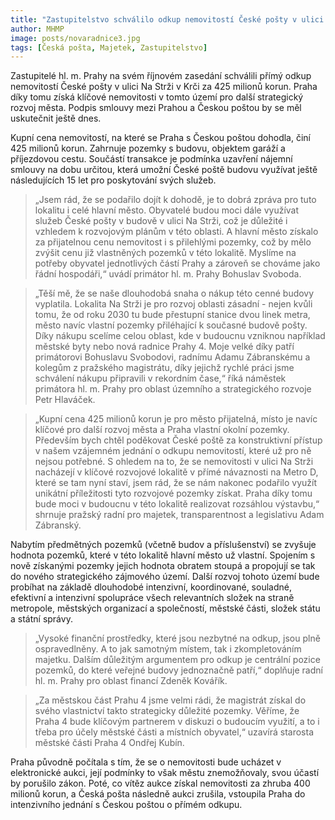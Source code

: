 ```yaml
---
title: "Zastupitelstvo schválilo odkup nemovitostí České pošty v ulici Na Strži"
author: MHMP
image: posts/novaradnice3.jpg
tags: [Česká pošta, Majetek, Zastupitelstvo]
---
```


Zastupitelé hl. m. Prahy na svém říjnovém zasedání schválili přímý odkup nemovitostí České pošty v ulici Na Strži v Krči za 425 milionů korun. Praha díky tomu získá klíčové nemovitosti v tomto území pro další strategický rozvoj města. Podpis smlouvy mezi Prahou a Českou poštou by se měl uskutečnit ještě dnes.

Kupní cena nemovitostí, na které se Praha s Českou poštou dohodla, činí 425 milionů korun. Zahrnuje pozemky s budovu, objektem garáží a příjezdovou cestu. Součástí transakce je podmínka uzavření nájemní smlouvy na dobu určitou, která umožní České poště budovu využívat ještě následujících 15 let pro poskytování svých služeb. 

> „Jsem rád, že se podařilo dojít k dohodě, je to dobrá zpráva pro tuto lokalitu i celé hlavní město. Obyvatelé budou moci dále využívat služeb České pošty v budově v ulici Na Strži, což je důležité i vzhledem k rozvojovým plánům v této oblasti. A hlavní město získalo za přijatelnou cenu nemovitost i s přilehlými pozemky, což by mělo zvýšit cenu již vlastněných pozemků v této lokalitě. Myslíme na potřeby obyvatel jednotlivých částí Prahy a zároveň se chováme jako řádní hospodáři,“ uvádí primátor hl. m. Prahy Bohuslav Svoboda.

> „Těší mě, že se naše dlouhodobá snaha o nákup této cenné budovy vyplatila. Lokalita Na Strži je pro rozvoj oblasti zásadní - nejen kvůli tomu, že od roku 2030 tu bude přestupní stanice dvou linek metra, město navíc vlastní pozemky přiléhající k současné budově pošty. Díky nákupu scelíme celou oblast, kde v budoucnu vzniknou například městské byty nebo nová radnice Prahy 4. Moje velké díky patří primátorovi Bohuslavu Svobodovi, radnímu Adamu Zábranskému a kolegům z pražského magistrátu, díky jejichž rychlé práci jsme schválení nákupu připravili v rekordním čase,“ říká náměstek primátora hl. m. Prahy pro oblast územního a strategického rozvoje Petr Hlaváček.

> „Kupní cena 425 milionů korun je pro město přijatelná, místo je navíc klíčové pro další rozvoj města a Praha vlastní okolní pozemky. Především bych chtěl poděkovat České poště za konstruktivní přístup v našem vzájemném jednání o odkupu nemovitostí, které už pro ně nejsou potřebné.  S ohledem na to, že se nemovitosti v ulici Na Strži nacházejí v klíčové rozvojové lokalitě v přímé návaznosti na Metro D, které se tam nyní staví, jsem rád, že se nám nakonec podařilo využít unikátní příležitosti tyto rozvojové pozemky získat. Praha díky tomu bude moci v budoucnu v této lokalitě realizovat rozsáhlou výstavbu,“ shrnuje pražský radní pro majetek, transparentnost a legislativu Adam Zábranský.

Nabytím předmětných pozemků (včetně budov a příslušenství) se zvyšuje hodnota pozemků, které v této lokalitě hlavní město už vlastní. Spojením s nově získanými pozemky jejich hodnota obratem stoupá a propojují se tak do nového strategického zájmového území. Další rozvoj tohoto území bude probíhat na základě dlouhodobé intenzivní, koordinované, souladné, efektivní a intenzivní spolupráce všech relevantních složek na straně metropole, městských organizací a společností, městské části, složek státu a státní správy. 

> „Vysoké finanční prostředky, které jsou nezbytné na odkup, jsou plně ospravedlněny. A to jak samotným místem, tak i zkompletováním majetku. Dalším důležitým argumentem pro odkup je centrální pozice pozemků, do které veřejné budovy jednoznačně patří,“ doplňuje radní hl. m. Prahy pro oblast financí Zdeněk Kovářík.

> „Za městskou část Prahu 4 jsme velmi rádi, že magistrát získal do svého vlastnictví takto strategicky důležité pozemky. Věříme, že Praha 4 bude klíčovým partnerem v diskuzi o budoucím využití, a to i třeba pro účely městské části a místních obyvatel,“ uzavírá starosta městské části Praha 4 Ondřej Kubín.

Praha původně počítala s tím, že se o nemovitosti bude ucházet v elektronické aukci, její podmínky to však městu znemožňovaly, svou účastí by porušilo zákon. Poté, co vítěz aukce získal nemovitosti za zhruba 400 milionů korun, a Česká pošta následně aukci zrušila, vstoupila Praha do intenzivního jednání s Českou poštou o přímém odkupu. 
